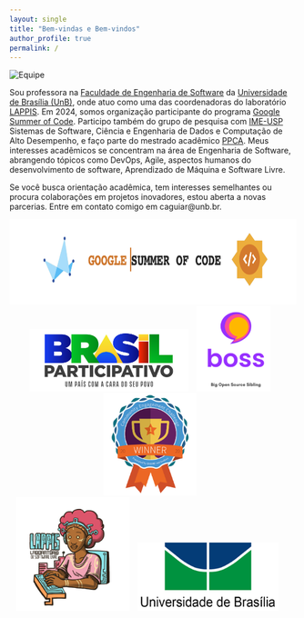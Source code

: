 ```yaml
---
layout: single
title: "Bem-vindas e Bem-vindos"
author_profile: true
permalink: /
---
```


![Equipe](/images/lab.png)

Sou professora na [Faculdade de Engenharia de Software](http://fga.unb.br) da [Universidade de Brasília (UnB)](http://www.unb.br/), onde atuo como uma das coordenadoras do laboratório [LAPPIS](https://www.lappis.rocks). Em 2024, somos organização participante do programa [Google Summer of Code](https://summerofcode.withgoogle.com/programs/2024/organizations/lappis). Participo também do grupo de pesquisa com [IME-USP](https://dgp.cnpq.br/dgp/espelhogrupo/633486) Sistemas de Software, Ciência e Engenharia de Dados e Computação de Alto Desempenho, e faço parte do mestrado acadêmico [PPCA](http://PPCA.unb.br). Meus interesses acadêmicos se concentram na área de Engenharia de Software, abrangendo tópicos como DevOps, Agile, aspectos humanos do desenvolvimento de software, Aprendizado de Máquina e Software Livre.

Se você busca orientação acadêmica, tem interesses semelhantes ou procura colaborações em projetos inovadores, estou aberta a novas parcerias. Entre em contato comigo em caguiar<span style="display:none">ignorethis</span>@unb.br.

<div style="text-align: center;">
    <img src="/images/gsoc.png" alt="GSOC" style="height: 150px; margin-right: 10px;" />
        <img src="/images/BrasilParticipativo.png" alt="BrasilParticipativo" style="height: 110px; margin-right: 10px;" />
    <img src="/images/boss.png" alt="LAPPIS" style="height: 150px; margin-right: 10px;" />
    <img src="/images/BadgesPhaseThreeWinner.png" alt="gnome" style="height: 180px; margin-right: 10px;" />
</div>

<div style="text-align: center;">
   <img src="/images/logo-lappis.png" alt="LAPPIS" style="height: 200px; margin-right: 10px;" />
    <img src="/images/unb.png" alt="unb-logomarca" style="height: 120px; margin-right: 20px;" />
</div>
